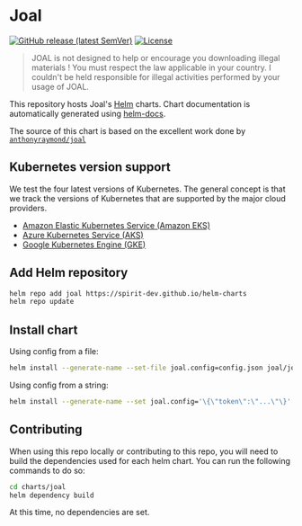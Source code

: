 # Joal

[![GitHub release (latest SemVer)](https://img.shields.io/github/v/release/spirit-dev/helm-charts?style=for-the-badge)](https://github.com/spirit-dev/helm-charts/releases/latest)
[![License](https://img.shields.io/github/license/spirit-dev/helm-charts?style=for-the-badge)](https://opensource.org/licenses/AGPL-3.0)

> JOAL is not designed to help or encourage you downloading illegal materials ! You must respect the law applicable in your country. I couldn't be held responsible for illegal activities performed by your usage of JOAL.

This repository hosts Joal's [Helm](https://helm.sh) charts.
Chart documentation is automatically generated using [helm-docs](https://github.com/norwoodj/helm-docs).

The source of this chart is based on the excellent work done by [`anthonyraymond/joal`](https://github.com/anthonyraymond/joal)

## Kubernetes version support

We test the four latest versions of Kubernetes.
The general concept is that we track the versions of Kubernetes that are supported by the major cloud providers.

- [Amazon Elastic Kubernetes Service (Amazon EKS)](https://endoflife.date/amazon-eks)
- [Azure Kubernetes Service (AKS)](https://endoflife.date/azure-kubernetes-service)
- [Google Kubernetes Engine (GKE)](https://endoflife.date/google-kubernetes-engine)

## Add Helm repository

```bash
helm repo add joal https://spirit-dev.github.io/helm-charts
helm repo update
```

## Install chart

Using config from a file:

```bash
helm install --generate-name --set-file joal.config=config.json joal/joal
```

Using config from a string:

```bash
helm install --generate-name --set joal.config='\{\"token\":\"...\"\}' joal/joal
```

## Contributing

When using this repo locally or contributing to this repo, you will need to build the dependencies used for each helm chart.
You can run the following commands to do so:

```bash
cd charts/joal
helm dependency build
```

At this time, no dependencies are set.
